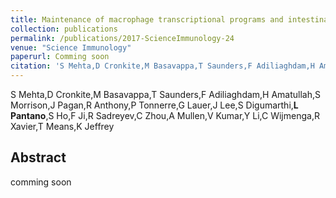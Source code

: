 ```yaml
---
title: Maintenance of macrophage transcriptional programs and intestinal homeostasis by epigenetic reader SP140
collection: publications
permalink: /publications/2017-ScienceImmunology-24
venue: "Science Immunology"
paperurl: Comming soon
citation: 'S Mehta,D Cronkite,M Basavappa,T Saunders,F Adiliaghdam,H Amatullah,S Morrison,J Pagan,R Anthony,P Tonnerre,G Lauer,J Lee,S Digumarthi,**L Pantano**,S Ho,F Ji,R Sadreyev,C Zhou,A Mullen,V Kumar,Y Li,C Wijmenga,R Xavier,T Means,K Jeffrey (2017) Maintenance of macrophage transcriptional programs and intestinal homeostasis by epigenetic reader SP140 <i>Science Immunology</i>'
---
```


S Mehta,D Cronkite,M Basavappa,T Saunders,F Adiliaghdam,H Amatullah,S Morrison,J Pagan,R Anthony,P Tonnerre,G Lauer,J Lee,S Digumarthi,**L Pantano**,S Ho,F Ji,R Sadreyev,C Zhou,A Mullen,V Kumar,Y Li,C Wijmenga,R Xavier,T Means,K Jeffrey
## Abstract
comming soon
